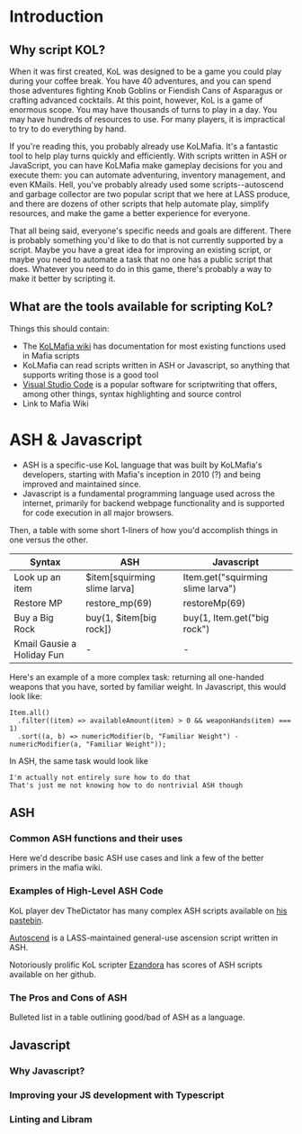# Introduction
## Why script KOL?
When it was first created, KoL was designed to be a game you could play during your coffee break. You have 40 adventures, and you can spend those adventures fighting Knob Goblins or Fiendish Cans of Asparagus or crafting advanced cocktails. At this point, however, KoL is a game of enormous scope. You may have thousands of turns to play in a day. You may have hundreds of resources to use. For many players, it is impractical to try to do everything by hand.

If you're reading this, you probably already use KoLMafia. It's a fantastic tool to help play turns quickly and efficiently. With scripts written in ASH or JavaScript, you can have KoLMafia make gameplay decisions for you and execute them: you can automate adventuring, inventory management, and even KMails. Hell, you've probably already used some scripts--autoscend and garbage collector are two popular script that we here at LASS produce, and there are dozens of other scripts that help automate play, simplify resources, and make the game a better experience for everyone.

That all being said, everyone's specific needs and goals are different. There is probably something you'd like to do that is not currently supported by a script. Maybe you have a great idea for improving an existing script, or maybe you need to automate a task that no one has a public script that does. Whatever you need to do in this game, there's probably a way to make it better by scripting it.

## What are the tools available for scripting KoL?
Things this should contain:
 - The [KoLMafia wiki](https://wiki.kolmafia.us/index.php/Main_Page) has documentation for most existing functions used in Mafia scripts
- KoLMafia can read scripts written in ASH or Javascript, so anything that supports writing those is a good tool
- [Visual Studio Code](https://code.visualstudio.com/) is a popular software for scriptwriting that offers, among other things, syntax highlighting and source control
- Link to Mafia Wiki

# ASH & Javascript

- ASH is a specific-use KoL language that was built by KoLMafia's developers, starting with Mafia's inception in 2010 (?) and being improved and maintained since.
- Javascript is a fundamental programming language used across the internet, primarily for backend webpage functionality and is supported for code execution in all major browsers.

Then, a table with some short 1-liners of how you'd accomplish things in one versus the other. 

| Syntax | ASH | Javascript |
|---------|------|---|
| Look up an item | $item[squirming slime larva]  | Item.get("squirming slime larva") |
| Restore MP | restore_mp(69) | restoreMp(69) |
| Buy a Big Rock | buy(1, $item[big rock]) | buy(1, Item.get("big rock") |
| Kmail Gausie a Holiday Fun | - | - |

Here's an example of a more complex task: returning all one-handed weapons that you have, sorted by familiar weight.
In Javascript, this would look like:
```
Item.all()
  .filter((item) => availableAmount(item) > 0 && weaponHands(item) === 1)
  .sort((a, b) => numericModifier(b, "Familiar Weight") - numericModifier(a, "Familiar Weight"));
```
In ASH, the same task would look like
```
I'm actually not entirely sure how to do that
That's just me not knowing how to do nontrivial ASH though
```
## ASH
### Common ASH functions and their uses
Here we'd describe basic ASH use cases and link a few of the better primers in the mafia wiki.

### Examples of High-Level ASH Code
KoL player dev TheDictator has many complex ASH scripts available on [his pastebin](https://pastebin.com/u/thedictator).

[Autoscend](https://github.com/Loathing-Associates-Scripting-Society/autoscend) is a LASS-maintained general-use ascension script written in ASH.

Notoriously prolific KoL scripter [Ezandora](https://github.com/Ezandora) has scores of ASH scripts available on her github.

### The Pros and Cons of ASH
Bulleted list in a table outlining good/bad of ASH as a language.

## Javascript

### Why Javascript?

### Improving your JS development with Typescript

### Linting and Libram

